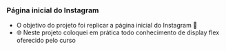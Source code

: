 
### Página inicial do Instagram
- O objetivo do projeto foi  replicar a página inicial do Instagram  :dart:
- :globe_with_meridians: Neste projeto coloquei em prática todo conhecimento de display flex oferecido pelo curso
